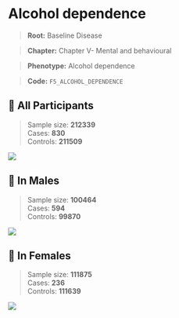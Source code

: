 # Alcohol dependence

> **Root:** Baseline Disease  

> **Chapter:** Chapter V- Mental and behavioural  

> **Phenotype:** Alcohol dependence  

> **Code:** `F5_ALCOHOL_DEPENDENCE`

## 🧪 All Participants  
> Sample size: **212339**  
> Cases: **830**  
> Controls: **211509**
<img src="/Disease/Figures/ALL/Incidence/F5_ALCOHOL_DEPENDENCE.png"/>
<CsvTable src="/Disease_Data/ALL/Incidence/COX_F5_ALCOHOL_DEPENDENCE.csv" label="🔍 View full results" />

## 👨 In Males  
> Sample size: **100464**  
> Cases: **594**  
> Controls: **99870**
<img src="/Disease/Figures/Male/Incidence/F5_ALCOHOL_DEPENDENCE.png"/>
<CsvTable src="/Disease_Data/Male/Incidence/COX_F5_ALCOHOL_DEPENDENCE.csv" label="🔍 View full results" />

## 👩 In Females  
> Sample size: **111875**  
> Cases: **236**  
> Controls: **111639**
<img src="/Disease/Figures/Female/Incidence/F5_ALCOHOL_DEPENDENCE.png"/>
<CsvTable src="/Disease_Data/Female/Incidence/COX_F5_ALCOHOL_DEPENDENCE.csv" label="🔍 View full results" />

